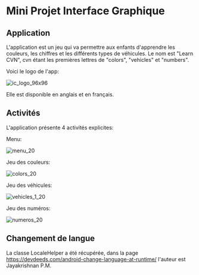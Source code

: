 # Mini Projet Interface Graphique

## Application

L'application est un jeu qui va permettre aux enfants d'apprendre les couleurs, les chiffres et les différents types de véhicules. Le nom est "Learn CVN", cvn étant les premières lettres de "colors", "vehicles" et "numbers". 

Voici le logo de l'app:

![ic_logo_96x96](https://user-images.githubusercontent.com/48416661/109680177-8dcb3c80-7b7c-11eb-8216-c2f6f03160e8.png)

Elle est disponible en anglais et en français.

## Activités

L'application présente 4 activités explicites:

Menu:

![menu_20](https://user-images.githubusercontent.com/48416661/109683091-50b47980-7b7f-11eb-85e9-808fe169f022.jpg)


Jeu des couleurs:

![colors_20](https://user-images.githubusercontent.com/48416661/109683055-44c8b780-7b7f-11eb-9e92-05cb493d751b.jpg)


Jeu des véhicules:

![vehicles_1_20](https://user-images.githubusercontent.com/48416661/109683226-6f1a7500-7b7f-11eb-9e7d-abf754e73bc4.jpg)


Jeu des numéros:

![numeros_20](https://user-images.githubusercontent.com/48416661/109683166-61fd8600-7b7f-11eb-8936-6b04599d114c.jpg)


## Changement de langue

La classe LocaleHelper a été récupérée, dans la page https://devdeeds.com/android-change-language-at-runtime/ l'auteur est Jayakrishnan P.M.
